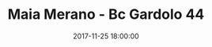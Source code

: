 ---
title: Maia Merano  - Bc Gardolo 44
date: 2017-11-25 18:00:00
squadra-a: Maia Merano
punteggio-a: 44
squadra-b: Bc Gardolo
punteggio-b: 69
partite/squadra: under-16-17-18
luogo: Palestra ""Segantini""
categoria: under 16
---